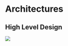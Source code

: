 # Architectures
## High Level Design
![](https://github.com/Sushma-B-Hosamani/github-upload/blob/main/2_Design/Behavioural.png)


